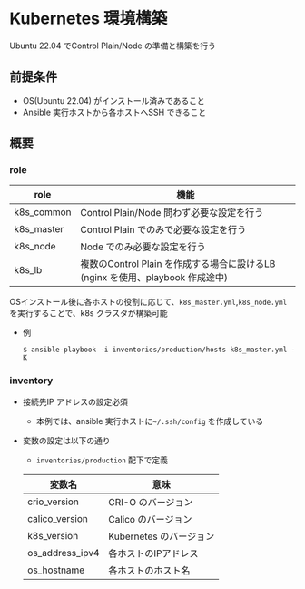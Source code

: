 # Kubernetes 環境構築

Ubuntu 22.04 でControl Plain/Node の準備と構築を行う

## 前提条件
- OS(Ubuntu 22.04) がインストール済みであること
- Ansible 実行ホストから各ホストへSSH できること

## 概要

### role

| role | 機能 |
| --- | --- |
| k8s_common | Control Plain/Node 問わず必要な設定を行う |
| k8s_master | Control Plain でのみで必要な設定を行う |
| k8s_node | Node でのみ必要な設定を行う |
| k8s_lb | 複数のControl Plain を作成する場合に設けるLB (nginx を使用、playbook 作成途中) |

OSインストール後に各ホストの役割に応じて、`k8s_master.yml`,`k8s_node.yml` を実行することで、k8s クラスタが構築可能

- 例
    ```shell
    $ ansible-playbook -i inventories/production/hosts k8s_master.yml -K
    ```

### inventory

- 接続先IP アドレスの設定必須
    - 本例では、ansible 実行ホストに`~/.ssh/config` を作成している

- 変数の設定は以下の通り
    - `inventories/production` 配下で定義

    | 変数名 | 意味 |
    | --- | --- |
    | crio_version | CRI-O のバージョン |
    | calico_version | Calico のバージョン |
    | k8s_version | Kubernetes のバージョン |
    | os_address_ipv4 | 各ホストのIPアドレス |
    | os_hostname | 各ホストのホスト名 |

